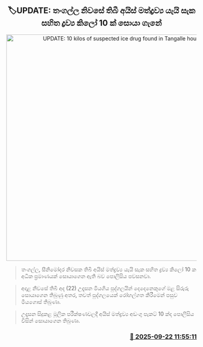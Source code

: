 <p align='center'><b><h2 align='center' title='UPDATE: 10 kilos of suspected ice drug found in Tangalle house'>🏷UPDATE: තංගල්ල නිවසේ තිබී අයිස් මත්ද්‍රව්‍ය යැයි සැක සහිත ද්‍රව්‍ය කිලෝ 10 ක් සොයා ගැනේ</h2></b></p>
<p align='center'><img src='https://helakuru.sgp1.cdn.digitaloceanspaces.com/esana/images/lib/dfdfdvvdddd.jpg' width='600' alt='UPDATE: 10 kilos of suspected ice drug found in Tangalle house'></p>

> තංගල්ල, සීනිමෝදර නිවසක තිබී අයිස් මත්ද්‍රව්‍ය යැයි සැක සහිත ද්‍රව්‍ය කිලෝ 10 ක අධික ප්‍රමාණයක් සොයාගෙන ඇති බව පොලීසිය පවසනවා.

> අදාළ නිවසේ තිබී අද (22) උදෑසන මියගිය පුද්ගලයින් දෙදෙනෙකුගේ මළ සිරුරු සොයාගෙන තිබුණු අතර, තවත් පුද්ගලයෙක් රෝහල්ගත කිරීමෙන් පසුව මිය‍ගොස් තිබුණා.

> උදෑසන සිදුකළ මූලික පරීක්ෂණවලදී අයිස් මත්ද්‍රව්‍ය අඩංගු පැකට් 10 ක්ද පොලීසිය විසින් සොයාගෙන තිබුණා.



<h3 align='right'><a href='https://www.helakuru.lk/esana/p/113859/'>📅 2025-09-22 11:55:11</a></h3>
